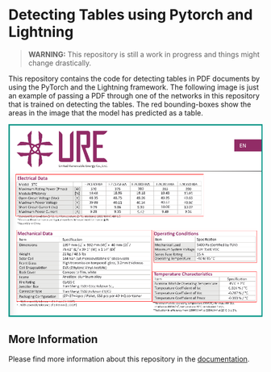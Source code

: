 # Detecting Tables using Pytorch and Lightning

> **WARNING:** This repository is still a work in progress and things might change drastically.

This repository contains the code for detecting tables in PDF documents by using the PyTorch and the Lightning framework. The following image is just an example of passing a PDF through one of the networks in this repository that is trained on detecting the tables. The red bounding-boxes show the areas in the image that the model has predicted as a table.

![Image title](/documentation/docs/assets/main-table-photo.png)

## More Information

Please find more information about this repository in the [documentation](https://moeezmalik.github.io/Lightning-Table/).
